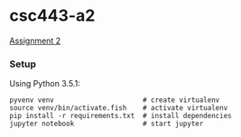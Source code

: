 # csc443-a2

[Assignment 2](http://www.cdf.toronto.edu/~csc443h/fall/posted_assignments/a2/a2.html)

### Setup

Using Python 3.5.1:

```shell
pyvenv venv                      # create virtualenv
source venv/bin/activate.fish    # activate virtualenv
pip install -r requirements.txt  # install dependencies
jupyter notebook                 # start jupyter
```
